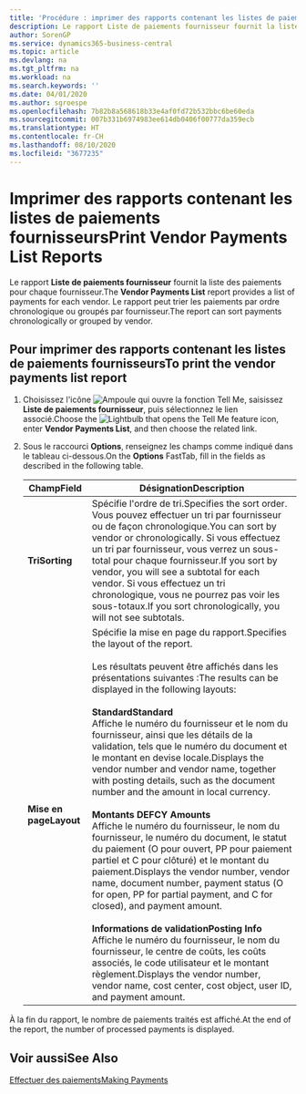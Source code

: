 ```yaml
---
title: 'Procédure : imprimer des rapports contenant les listes de paiements fournisseurs'
description: Le rapport Liste de paiements fournisseur fournit la liste des paiements pour chaque fournisseur. Le rapport peut trier les paiements par ordre chronologique ou groupés par fournisseur.
author: SorenGP
ms.service: dynamics365-business-central
ms.topic: article
ms.devlang: na
ms.tgt_pltfrm: na
ms.workload: na
ms.search.keywords: ''
ms.date: 04/01/2020
ms.author: sgroespe
ms.openlocfilehash: 7b82b8a568618b33e4af0fd72b532bbc6be60eda
ms.sourcegitcommit: 007b331b6974983ee614db0406f00777da359ecb
ms.translationtype: HT
ms.contentlocale: fr-CH
ms.lasthandoff: 08/10/2020
ms.locfileid: "3677235"
---
```

# <a name="print-vendor-payments-list-reports"></a><span data-ttu-id="06785-104">Imprimer des rapports contenant les listes de paiements fournisseurs</span><span class="sxs-lookup"><span data-stu-id="06785-104">Print Vendor Payments List Reports</span></span>
<span data-ttu-id="06785-105">Le rapport **Liste de paiements fournisseur** fournit la liste des paiements pour chaque fournisseur.</span><span class="sxs-lookup"><span data-stu-id="06785-105">The **Vendor Payments List** report provides a list of payments for each vendor.</span></span> <span data-ttu-id="06785-106">Le rapport peut trier les paiements par ordre chronologique ou groupés par fournisseur.</span><span class="sxs-lookup"><span data-stu-id="06785-106">The report can sort payments chronologically or grouped by vendor.</span></span>  

## <a name="to-print-the-vendor-payments-list-report"></a><span data-ttu-id="06785-107">Pour imprimer des rapports contenant les listes de paiements fournisseurs</span><span class="sxs-lookup"><span data-stu-id="06785-107">To print the vendor payments list report</span></span>  

1.  <span data-ttu-id="06785-108">Choisissez l'icône ![Ampoule qui ouvre la fonction Tell Me](../../media/ui-search/search_small.png "Dites-moi ce que vous voulez faire"), saisissez **Liste de paiements fournisseur**, puis sélectionnez le lien associé.</span><span class="sxs-lookup"><span data-stu-id="06785-108">Choose the ![Lightbulb that opens the Tell Me feature](../../media/ui-search/search_small.png "Tell me what you want to do") icon, enter **Vendor Payments List**, and then choose the related link.</span></span>  
2.  <span data-ttu-id="06785-109">Sous le raccourci **Options**, renseignez les champs comme indiqué dans le tableau ci-dessous.</span><span class="sxs-lookup"><span data-stu-id="06785-109">On the **Options** FastTab, fill in the fields as described in the following table.</span></span>  

    |<span data-ttu-id="06785-110">Champ</span><span class="sxs-lookup"><span data-stu-id="06785-110">Field</span></span>|<span data-ttu-id="06785-111">Désignation</span><span class="sxs-lookup"><span data-stu-id="06785-111">Description</span></span>|  
    |---------------------------------|---------------------------------------|  
    |<span data-ttu-id="06785-112">**Tri**</span><span class="sxs-lookup"><span data-stu-id="06785-112">**Sorting**</span></span>|<span data-ttu-id="06785-113">Spécifie l'ordre de tri.</span><span class="sxs-lookup"><span data-stu-id="06785-113">Specifies the sort order.</span></span> <span data-ttu-id="06785-114">Vous pouvez effectuer un tri par fournisseur ou de façon chronologique.</span><span class="sxs-lookup"><span data-stu-id="06785-114">You can sort by vendor or chronologically.</span></span> <span data-ttu-id="06785-115">Si vous effectuez un tri par fournisseur, vous verrez un sous-total pour chaque fournisseur.</span><span class="sxs-lookup"><span data-stu-id="06785-115">If you sort by vendor, you will see a subtotal for each vendor.</span></span> <span data-ttu-id="06785-116">Si vous effectuez un tri chronologique, vous ne pourrez pas voir les sous-totaux.</span><span class="sxs-lookup"><span data-stu-id="06785-116">If you sort chronologically, you will not see subtotals.</span></span>|  
    |<span data-ttu-id="06785-117">**Mise en page**</span><span class="sxs-lookup"><span data-stu-id="06785-117">**Layout**</span></span>|<span data-ttu-id="06785-118">Spécifie la mise en page du rapport.</span><span class="sxs-lookup"><span data-stu-id="06785-118">Specifies the layout of the report.</span></span><br /><br /> <span data-ttu-id="06785-119">Les résultats peuvent être affichés dans les présentations suivantes :</span><span class="sxs-lookup"><span data-stu-id="06785-119">The results can be displayed in the following layouts:</span></span><br /><br /> <span data-ttu-id="06785-120">**Standard**</span><span class="sxs-lookup"><span data-stu-id="06785-120">**Standard**</span></span><br /> <span data-ttu-id="06785-121">Affiche le numéro du fournisseur et le nom du fournisseur, ainsi que les détails de la validation, tels que le numéro du document et le montant en devise locale.</span><span class="sxs-lookup"><span data-stu-id="06785-121">Displays the vendor number and vendor name, together with posting details, such as the document number and the amount in local currency.</span></span><br /><br /> <span data-ttu-id="06785-122">**Montants DE**</span><span class="sxs-lookup"><span data-stu-id="06785-122">**FCY Amounts**</span></span><br /> <span data-ttu-id="06785-123">Affiche le numéro du fournisseur, le nom du fournisseur, le numéro du document, le statut du paiement (O pour ouvert, PP pour paiement partiel et C pour clôturé) et le montant du paiement.</span><span class="sxs-lookup"><span data-stu-id="06785-123">Displays the vendor number, vendor name, document number, payment status (O for open, PP for partial payment, and C for closed), and payment amount.</span></span><br /><br /> <span data-ttu-id="06785-124">**Informations de validation**</span><span class="sxs-lookup"><span data-stu-id="06785-124">**Posting Info**</span></span><br /> <span data-ttu-id="06785-125">Affiche le numéro du fournisseur, le nom du fournisseur, le centre de coûts, les coûts associés, le code utilisateur et le montant règlement.</span><span class="sxs-lookup"><span data-stu-id="06785-125">Displays the vendor number, vendor name, cost center, cost object, user ID, and payment amount.</span></span>|  

 <span data-ttu-id="06785-126">À la fin du rapport, le nombre de paiements traités est affiché.</span><span class="sxs-lookup"><span data-stu-id="06785-126">At the end of the report, the number of processed payments is displayed.</span></span>  

## <a name="see-also"></a><span data-ttu-id="06785-127">Voir aussi</span><span class="sxs-lookup"><span data-stu-id="06785-127">See Also</span></span>  
[<span data-ttu-id="06785-128">Effectuer des paiements</span><span class="sxs-lookup"><span data-stu-id="06785-128">Making Payments</span></span>](../../payables-make-payments.md)
